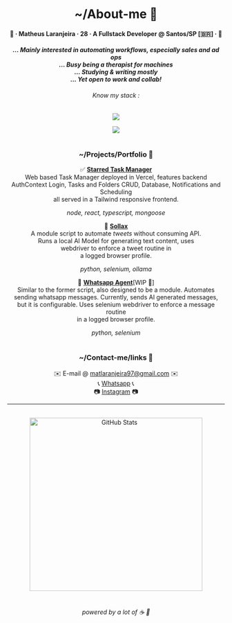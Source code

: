 <div align="center">
  <h1>~/About-me 💭</h1>
  <h4><p>🍊 · Matheus Laranjeira · 28 · A Fullstack Developer @ Santos/SP [🇧🇷] · 🍊<br></p></h3>
  <h5><i>
    ... Mainly interested in automating workflows, especially sales and ad ops
    <br>... Busy being a therapist for machines
    <br>... Studying & writing mostly
    <br>... Yet open to work and collab!
  <h6>Know my stack :</i></h6>
  <p><img src="https://skillicons.dev/icons?i=java,ts,python,react,nodejs"/>
  <p><img src="https://skillicons.dev/icons?i=git,mongodb,docker,aws,firebase,gcp"/>
<h1></h1> 
<h3>~/Projects/Portfolio 📁</h3>
    
✅ <a href="https://github.com/naranjii/stm-front"><b>Starred Task Manager</b></a><br>
Web based Task Manager deployed in Vercel, features backend<br>AuthContext Login, Tasks and Folders CRUD, Database, Notifications and Scheduling<br>all served in a Tailwind responsive frontend.
<h6 style="margin-top: 0; margin-bottom: 0;"><i>node, react, typescript, mongoose</i></h6>

🤖 <a href="https://github.com/naranjii/sollax"><b>Sollax</b></a><br>
A module script to automate <i>tweets</i> without consuming API.<br>Runs a local AI Model for generating text content, uses<br>webdriver to enforce a tweet routine in<br> a logged browser profile.
<h6 style="margin-top: 0; margin-bottom: 0;"><i>python, selenium, ollama</i></h6>

🤖 <a href="https://github.com/naranjii/wppweb-send-message-ai"><b>Whatsapp Agent</b></a>[WIP 🚧]<br>
Similar to the former script, also designed to be a module. Automates<br>sending whatsapp messages. Currently, sends AI generated messages,<br> but it is configurable. Uses selenium webdriver to enforce a message routine<br>in a logged browser profile.
<h6 style="margin-top: 0; margin-bottom: 0;"><i>python, selenium</i></h6>

<h1></h1> 
<h3>~/Contact-me/links 💬</h3>
✉️ E-mail @ <a href="mailto:matlaranjeira97@gmail.com">matlaranjeira97@gmail.com</a> ✉️
<br>📞 <a href="https://wa.me/5513981711417?text=Greetings%20Matheus!">Whatsapp</a> 📞
<br>📷 <a href="https://www.instagram.com/laranj3ira_">Instagram</a> 📷

---

  <br><a><img src="https://github-readme-stats.vercel.app/api?username=naranjii&show_icons=true&theme=gruvbox&hide_border=true&count_private=true&rank_icon=github" alt="GitHub Stats" style="width: 400px; height: auto;"/>
  <h1></h1>
  <h6>powered by a lot of ☕ 🤗</p></div>
  
